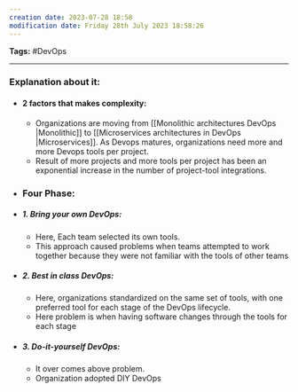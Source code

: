 ```yaml
---
creation date: 2023-07-28 18:58
modification date: Friday 28th July 2023 18:58:26
---
```


**Tags:** #DevOps 

--------------------------------------

### Explanation about it:

* #### 2 factors that makes complexity:
	* Organizations are moving from [[Monolithic architectures DevOps |Monolithic]] to [[Microservices architectures in DevOps |Microservices]]. As Devops matures, organizations need more and more Devops tools per project.
	* Result of more projects and more tools per project has been an exponential increase in the number of project-tool integrations.

* ### Four Phase:
* ##### 1. Bring your own DevOps:
	* Here, Each team selected its own tools.
	* This approach caused problems when teams attempted to work together because they were not familiar with the tools of other teams

* ##### 2. Best in class DevOps:
	* Here, organizations standardized on the same set of tools, with one preferred tool for each stage of the DevOps lifecycle.
	* Here problem is when having software changes through the tools for each stage

* ##### 3. Do-it-yourself DevOps:
	* It over comes above problem.
	* Organization adopted DIY DevOps